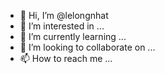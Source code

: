 - 👋 Hi, I’m @lelongnhat
- 👀 I’m interested in ...
- 🌱 I’m currently learning ...
- 💞️ I’m looking to collaborate on ...
- 📫 How to reach me ...

<!---
lelongnhat/lelongnhat is a ✨ special ✨ repository because its `README.md` (this file) appears on your GitHub profile.
You can click the Preview link to take a look at your changes.
--->
